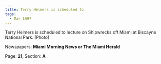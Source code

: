 ```yaml
---  
title: Terry Helmers is scheduled to  
tags:  
  - Mar 1997  
---  
```

  
Terry Helmers is scheduled to lecture on Shipwrecks off Miami at Biscayne National Park. [Photo]  
  
Newspapers: **Miami Morning News or The Miami Herald**  
  
Page: **21**, Section: **A** 
